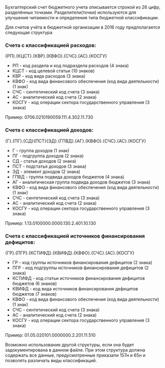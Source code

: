 Бухгалтерский счет бюджетного учета описывается строкой из 26 цифр, разделённых точками. Разделители(точки) используются для улучшения читаемости и определения типа бюджетной классификации.

Для счетов учёта в бюджетной организации в 2016 году предполагается следующая структура

### Счета с классификацией расходов:
{РП}.{КЦСТ}.{КВР}.{КВФО}.{СЧС}.{АС}.{КОСГУ}

* РП - код раздела и код подраздела расходов (4 знака)
* КЦСТ - код целевой статьи (10 знаков)
* КВР - код вида расходов (3 знака)
* КВФО - код вида финансового обеспечения (код вида деятельности) (1 знак)
* СЧС - синтетический код счета (3 знака)
* АС - аналитический код счета (2 знака)
* КОСГУ - код операции сектора государственного управления (3 знака)

Пример: 0706.0210190059.111.4.302.11.730

### Счета с классификацией доходов:
{Г}.{ПГ}.{СД}{ПСТ}{ЭД}.{ГПВД}.{АГ}.{КВФО}.{СЧС}.{АС}.{КОСГУ}

* Г - группа доходов  (1 знак)
* ПГ - подгруппа доходов (2 знака)
* СД - статья доходов (2 знака)
* ПСТ - подстатья доходов (3 знака)
* ЭД - элемент доходов (2 знака)
* ГПВД - группа подвида доходов бюджетов (4 знака)
* АГ - аналитическая группа подвида доходов бюджетов (3 знака)
* КВФО - код вида финансового обеспечения (код вида деятельности) (1 знак)
* СЧС - синтетический код счета (3 знака)
* АС - аналитический код счета (2 знака)
* КОСГУ - код операции сектора государственного управления (3 знака)

Пример: 1.13.0100000.0000.130.2.401.10.130


### Счета с классификацией источников финансирования дефицитов:
{ГР}.{ПГР}.{КСТИФД}.{КВИФД}.{КВФО}.{СЧС}.{АС}.{КОСГУ}

* ГР - код группы источников финансирования дефицитов (2 знака)
* ПГР - код подгруппы источников финансирования дефицитов (2 знака)
* КСТИФД - код статьи источников финансирования дефицитов бюджетов (6 знаков)
* КВИФД - код вида источников финансирования дефицитов бюджетов (7 знаков)
* КВФО - код вида финансового обеспечения (код вида деятельности) (1 знак)
* СЧС - синтетический код счета (3 знака)
* АС - аналитический код счета (2 знака)
* КОСГУ - код операции сектора государственного управления (3 знака)

Пример: 01.05.020101.0000000.2.201.11.510



Возможно использование другой структуры, если она будет задокументирована в данном файле. При этом структура должна содержать все данные, предусмотренные приказапи 157н и 65н и позволять различать виды классификаций.
